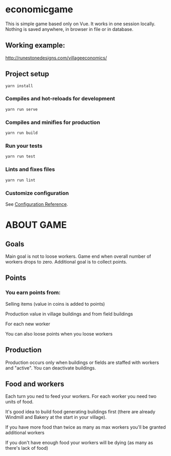 # economicgame

This is simple game based only on Vue. It works in one session locally. Nothing is saved anywhere, in browser in file or in database.

## Working example:
http://runestonedesigns.com/villageeconomics/

## Project setup
```
yarn install
```

### Compiles and hot-reloads for development
```
yarn run serve
```

### Compiles and minifies for production
```
yarn run build
```

### Run your tests
```
yarn run test
```

### Lints and fixes files
```
yarn run lint
```

### Customize configuration
See [Configuration Reference](https://cli.vuejs.org/config/).

# ABOUT GAME

## Goals

Main goal is not to loose workers. Game end when overall number of workers drops to zero. Additional goal is to collect points.

## Points
### You earn points from:
  Selling items (value in coins is added to points)

  Production value in village buildings and from field buildings

  For each new worker

You can also loose points when you loose workers

## Production
  Production occurs only when buildings or fields are staffed with workers and "active". You can deactivate buildings.

## Food and workers
  Each turn you ned to feed your workers. For each worker you need two units of food.

  It's good idea to build food generating buildings first (there are already Windmill and Bakery at the start in your village).

  If you have more food than twice as many as max workers you'll be granted additional workers

  If you don't have enough food your workers will be dying (as many as there's lack of food)
